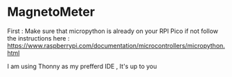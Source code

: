 # MagnetoMeter
First : Make sure that micropython is already on your RPI Pico if not follow the instructions here : https://www.raspberrypi.com/documentation/microcontrollers/micropython.html

I am using Thonny as my prefferd IDE , It's up to you 
